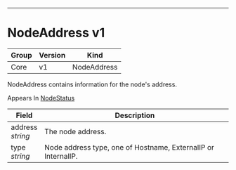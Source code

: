 

-----------
# NodeAddress v1



Group        | Version     | Kind
------------ | ---------- | -----------
Core | v1 | NodeAddress







NodeAddress contains information for the node's address.

<aside class="notice">
Appears In <a href="#nodestatus-v1">NodeStatus</a> </aside>

Field        | Description
------------ | -----------
address <br /> *string*  | The node address.
type <br /> *string*  | Node address type, one of Hostname, ExternalIP or InternalIP.






